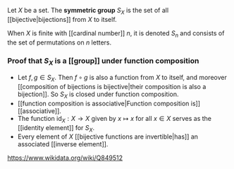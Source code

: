 Let $X$ be a set. The **symmetric group** $S_X$ is the set of all [[bijective|bijections]] from $X$ to itself.

When $X$ is finite with [[cardinal number]] $n$, it is denoted $S_n$ and consists of the set of permutations on $n$ letters. 

### Proof that $S_X$ is a [[group]] under function composition
- Let $f,g\in S_X$. Then $f\circ g$ is also a function from $X$ to itself, and moreover [[composition of bijections is bijective|their composition is also a bijection]]. So $S_X$ is closed under function composition.
- [[function composition is associative|Function composition is]] [[associative]].
- The function $\text{id}_X:X\to X$ given by $x\mapsto x$ for all $x\in X$ serves as the [[identity element]] for $S_X$. 
- Every element of $X$ [[bijective functions are invertible|has]] an associated [[inverse element]].

https://www.wikidata.org/wiki/Q849512